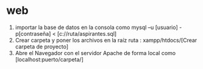 # web
1. importar la base de datos en la consola como mysql –u [usuario] -p[contraseña] < [c://ruta/aspirantes.sql]
2. Crear carpeta y poner los archivos en la raíz ruta : xampp/htdocs/[Crear carpeta de proyecto]
3. Abre el Navegador con el servidor Apache de forma local como [localhost:puerto/carpeta/]
